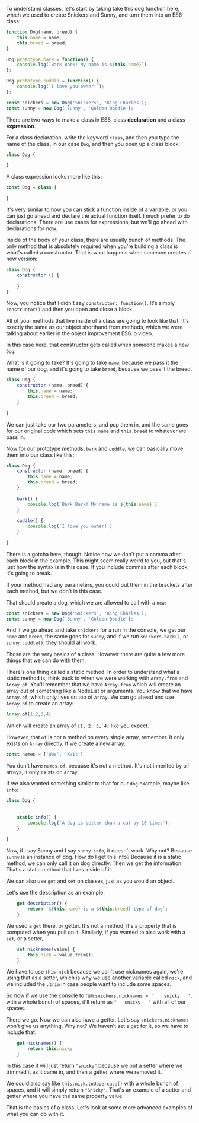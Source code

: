 To understand classes, let's start by taking take this dog function here, which we used to create Snickers and Sunny, and turn them into an ES6 class:

```js
function Dog(name, breed) {
    this.name = name;
    this.breed = breed;
}

Dog.prototype.bark = function() {
    console.log(`Bark Bark! My name is ${this.name}`)
};

Dog.prototype.cuddle = function() {
    console.log(`I love you owner!`);
};

const snickers = new Dog('Snickers', 'King Charles');
const sunny = new Dog('Sunny', 'Golden Doodle');
```

There are two ways to make a class in ES6, class **declaration** and a class **expression**. 

For a class declaration, write the keyword `class`, and then you type the name of the class, in our case `Dog`, and then you open up a class block:

```js
class Dog {

}
```

A class expression looks more like this:

```js
const Dog = class {

}
```
It's very similar to how you can stick a function inside of a variable, or you can just go ahead and declare the actual function itself. I much prefer to do declarations. There are use cases for expressions, but we'll go ahead with declarations for now.
 
Inside of the body of your class, there are usually bunch of methods. The only method that is absolutely required when you're building a class is what's called a constructor. That is what happens when someone creates a new version: 

```js
class Dog {
    constructor () {
    
    }
}
```

Now, you notice that I didn't say `constructor: function()`. It's simply `constructor()` and then you open and close a block.

All of your methods that live inside of a class are going to look like that. It's exactly the same as our object shorthand from methods, which we were talking about earlier in the object improvement ES6.io video.

In this case here, that constructor gets called when someone makes a new `Dog`.

What is it going to take? It's going to take `name`, because we pass it the name of our dog, and it's going to take `breed`, because we pass it the breed. 

```js
class Dog {
    constructor (name, breed) {
        this.name = name;
        this.breed = breed; 
    }
    
}
```

We can just take our two parameters, and pop them in, and the same goes for our original code which sets `this.name` and `this.breed` to whatever we pass in.

Now for our prototype methods, `bark` and `cuddle`, we can basically move them into our class like this:

```js
class Dog {
    constructor (name, breed) {
        this.name = name;
        this.breed = breed;  
    }
    
    bark() {
        console.log(`Bark Bark! My name is ${this.name}`)
    }
    
    cuddle() {
        console.log(`I love you owner!`)
    }
    
}
```
 
There is a gotcha here, though. Notice how we don't put a comma after each block in the example. This might seem really weird to you, but that's just how the syntax is in this case. If you include commas after each block, it's going to break.

If your method had any parameters, you could put them in the brackets after each method, but we don't in this case.

That should create a dog, which we are allowed to call with a `new`:

```js
const snickers = new Dog('Snickers', 'King Charles');
const sunny = new Dog('Sunny', 'Golden Doodle');
```

And if we go ahead and take `snickers` for a run in the console, we get our `name` and `breed`, the same goes for `sunny`, and if we run `snickers.bark()`, or `sunny.cuddle()`, they should all work.

Those are the very basics of a class. However there are quite a few more things that we can do with them.

There's one thing called a static method. In order to understand what a static method is, think back to when we were working with `Array.from` and `Array.of`. You'll remember that we have `Array.from` which will create an array out of something like a NodeList or arguments. You know that we have `Array.of`, which only lives on top of `Array`. We can go ahead and use `Array.of` to create an array:

```js
Array.of(1,2,3,4)
```

Which will create an array of `[1, 2, 3, 4]` like you expect.

However, that `of` is not a method on every single array, remember. It only exists on `Array` directly. If we create a new array:

```js
const names = ['Wes', 'Kait']
```

You don't have `names.of`, because it's not a method. It's not inherited by all arrays, it only exists on `Array`.

If we also wanted something similar to that for our `dog` example, maybe like `info`:

```js
class Dog {
   
    ... 
    static info() {
        console.log('A dog is better than a cat by 10 times');
    }
    
}
```

Now, if I say Sunny and I say `sunny.info`, it doesn't work. Why not? Because `sunny` is an instance of dog. How do I get this info? Because it is a static method, we can only call it on dog directly. Then we get the information. That's a static method that lives inside of it. 

We can also use `get` and `set` on classes, just as you would an object. 

Let's use the description as an example:

```js
    get description() {
        return `${this.name} is a ${this.breed} type of dog`;
    }
```

We used a `get` there, or getter. It's not a method, it's a property that is computed when you pull on it. Similarly, if you wanted to also work with a  `set`, or a setter,

```js
    set nicknames(value) {
        this.nick = value.trim();
    }
```


We have to use `this.nick` because we can't use nicknames again, we're using that as a setter, which is why we use another variable called `nick`, and we included the `.trim` in case people want to include some spaces.


So now if we use the console to run `snickers.nicknames = '    snicky   '`, with a whole bunch of spaces, it'll return as `"   snicky   "` with all of our spaces.

There we go. Now we can also have a getter. Let's say `snickers.nicknames` won't give us anything. Why not? We haven't set a `get` for it, so we have to include that:

```js
    get nicknames() {
        return this.nick;
    }
```


In this case it will just return `"snicky"` because we put a setter where we trimmed it as it came in, and then a getter where we removed it.

We could also say like `this.nick.toUppercase()` with a whole bunch of spaces, and it will simply return `"Snicky"`. That's an example of a setter and getter where you have the same property value.

That is the basics of a class. Let's look at some more advanced examples of what you can do with it.
